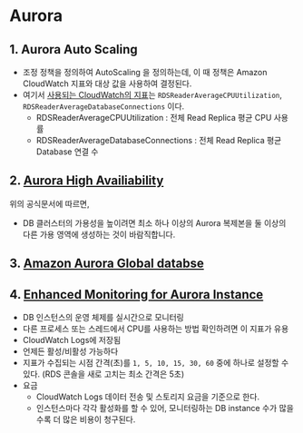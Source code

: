 # Aurora

## 1. Aurora Auto Scaling

- 조정 정책을 정의하여 AutoScaling 을 정의하는데, 이 때 정책은 Amazon CloudWatch 지표와 대상 값을 사용하여 결정된다.
- 여기서 [사용되는 CloudWatch의 지표](https://docs.aws.amazon.com/ko_kr/autoscaling/application/userguide/application-auto-scaling-target-tracking.html#target-tracking-considerations)는 `RDSReaderAverageCPUUtilization`, `RDSReaderAverageDatabaseConnections` 이다.
  - RDSReaderAverageCPUUtilization : 전체 Read Replica 평균 CPU 사용률
  - RDSReaderAverageDatabaseConnections : 전체 Read Replica 평균 Database 연결 수


## 2. [Aurora High Availiability](https://docs.aws.amazon.com/ko_kr/AmazonRDS/latest/AuroraUserGuide/Concepts.AuroraHighAvailability.html)

위의 공식문서에 따르면,
- DB 클러스터의 가용성을 높이려면 최소 하나 이상의 Aurora 복제본을 둘 이상의 다른 가용 영역에 생성하는 것이 바람직합니다.

## 3. [Amazon Aurora Global databse](https://docs.aws.amazon.com/ko_kr/AmazonRDS/latest/AuroraUserGuide/aurora-global-database.html)

## 4. [Enhanced Monitoring for Aurora Instance](https://docs.aws.amazon.com/ko_kr/AmazonRDS/latest/AuroraUserGuide/USER_Monitoring.OS.html)

- DB 인스턴스의 운영 체제를 실시간으로 모니터링
- 다른 프로세스 또는 스레드에서 CPU를 사용하는 방법 확인하려면 이 지표가 유용
- CloudWatch Logs에 저장됨
- 언제든 활성/비활성 가능하다
- 지표가 수집되는 시점 간격(초)를 `1, 5, 10, 15, 30, 60` 중에 하나로 설정할 수 있다. (RDS 콘솔을 새로 고치는 최소 간격은 5초)
- 요금
  - CloudWatch Logs 데이터 전송 및 스토리지 요금을 기준으로 한다.
  - 인스턴스마다 각각 활성화를 할 수 있어, 모니터링하는 DB instance 수가 많을수록 더 많은 비용이 청구된다.


